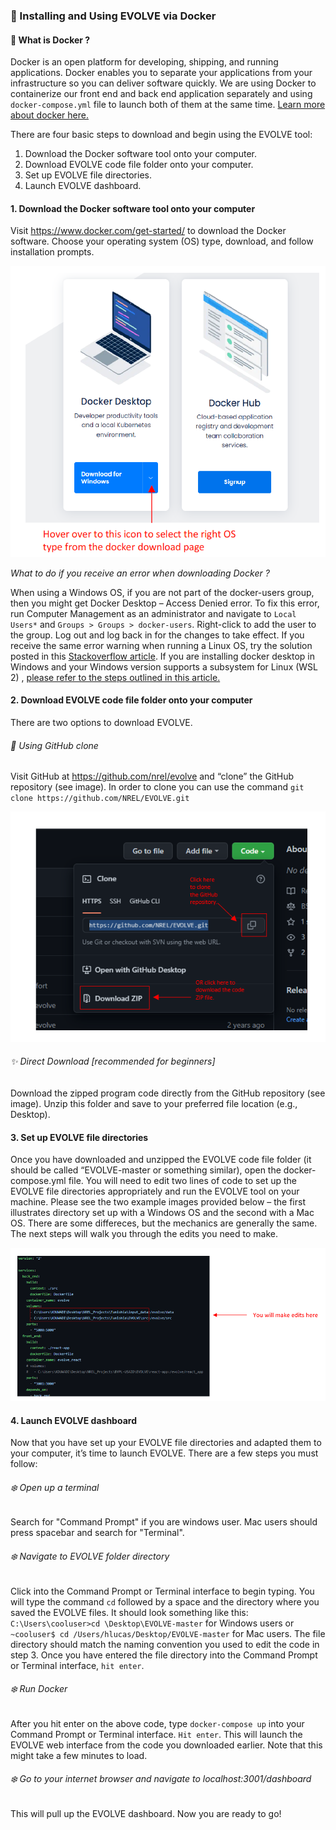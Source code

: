 ### :rocket: Installing and Using EVOLVE via Docker


#### :dolphin: What is Docker ?

Docker is an open platform for developing, shipping, and running applications. Docker enables you to separate your applications from your infrastructure so you can deliver software quickly. We are using Docker to containerize our front end and back end application separately and using `docker-compose.yml` file to launch both of them at the same time. [Learn more about docker here.](https://docs.docker.com/get-started/overview/)



There are four basic steps to download and begin using the EVOLVE tool:
1. Download the Docker software tool onto your computer.
2. Download EVOLVE code file folder onto your computer.
3. Set up EVOLVE file directories.
4. Launch EVOLVE dashboard.


#### 1. Download the Docker software tool onto your computer

Visit https://www.docker.com/get-started/ to download the Docker software. Choose your operating system (OS) type, download, and follow installation prompts.

![](../images/docker.png)


_What to do if you receive an error when downloading Docker ?_

When using a Windows OS, if you are not part of the docker-users group, then you might get Docker Desktop – Access Denied error. To fix this error, run Computer Management as an administrator and navigate to `Local Users*` and `Groups > Groups > docker-users`. Right-click to add the user to the group. Log out and log back in for the changes to take effect. If you receive the same error warning when running a Linux OS, try the solution posted in this [Stackoverflow article](https://stackoverflow.com/questions/48957195/how-to-fix-docker-got-permission-denied-issue ). If you are installing docker desktop in Windows and your Windows version supports a subsystem for Linux (WSL 2) , [please refer to the steps outlined in this article.](https://docs.microsoft.com/en-us/windows/wsl/install)

#### 2. Download EVOLVE code file folder onto your computer

There are two options to download EVOLVE.

###### :star2: Using GitHub clone
Visit GitHub at https://github.com/nrel/evolve and “clone” the GitHub repository (see image). In order to clone you can use the command `git clone https://github.com/NREL/EVOLVE.git`

   ![](../images/github.png)

###### :sparkles: Direct Download [recommended for beginners]
Download the zipped program code directly from the GitHub repository (see image). Unzip this folder and save to your preferred file location (e.g., Desktop).  


#### 3. Set up EVOLVE file directories

Once you have downloaded and unzipped the EVOLVE code file folder (it should be called “EVOLVE-master or something similar), open the docker-compose.yml file. You will need to edit two lines of code to set up the EVOLVE file directories appropriately and run the EVOLVE tool on your machine. Please see the two example images provided below – the first illustrates directory set up with a Windows OS and the second with a Mac OS. There are some differeces, but the mechanics are generally the same. The next steps will walk you through the edits you need to make. 

![](../images/docker-compose.png)


#### 4. Launch EVOLVE dashboard


Now that you have set up your EVOLVE file directories and adapted them to your computer, it’s time to launch EVOLVE. There are a few steps you must follow: 

###### :snowflake: Open up a terminal

Search for "Command Prompt" if you are windows user. Mac users should press spacebar and search for "Terminal".

###### :snowflake: Navigate to EVOLVE folder directory

Click into the Command Prompt or Terminal interface to begin typing. You will type the command `cd` followed by a space and the directory where you saved the EVOLVE files. It should look something like this: `C:\Users\cooluser>cd \Desktop\EVOLVE-master` for Windows users or `~cooluser$ cd /Users/hlucas/Desktop/EVOLVE-master` for Mac users. The file directory should match the naming convention you used to edit the code in step 3. Once you have entered the file directory into the Command Prompt or Terminal interface, `hit enter`. 

###### :snowflake: Run Docker
After you hit enter on the above code, type `docker-compose up` into your Command Prompt or Terminal interface. `Hit enter`. This will launch the EVOLVE web interface from the code you downloaded earlier. Note that this might take a few minutes to load. 

###### :snowflake: Go to your internet browser and navigate to localhost:3001/dashboard 
This will pull up the EVOLVE dashboard. Now you are ready to go!  